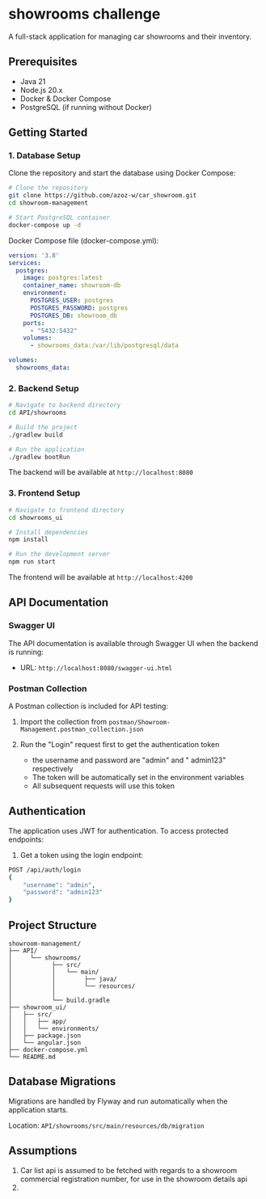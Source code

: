 # showrooms challenge

A full-stack application for managing car showrooms and their inventory.

## Prerequisites

- Java 21
- Node.js 20.x
- Docker & Docker Compose
- PostgreSQL (if running without Docker)

## Getting Started

### 1. Database Setup

Clone the repository and start the database using Docker Compose:

```bash
# Clone the repository
git clone https://github.com/azoz-w/car_showroom.git
cd showroom-management

# Start PostgreSQL container
docker-compose up -d
```

Docker Compose file (docker-compose.yml):
```yaml
version: '3.8'
services:
  postgres:
    image: postgres:latest
    container_name: showroom-db
    environment:
      POSTGRES_USER: postgres
      POSTGRES_PASSWORD: postgres
      POSTGRES_DB: showroom_db
    ports:
      - "5432:5432"
    volumes:
      - showrooms_data:/var/lib/postgresql/data

volumes:
  showrooms_data:
```

### 2. Backend Setup

```bash
# Navigate to backend directory
cd API/showrooms

# Build the project
./gradlew build

# Run the application
./gradlew bootRun
```

The backend will be available at `http://localhost:8080`

### 3. Frontend Setup

```bash
# Navigate to frontend directory
cd showrooms_ui

# Install dependencies
npm install

# Run the development server
npm run start
```

The frontend will be available at `http://localhost:4200`

## API Documentation

### Swagger UI
The API documentation is available through Swagger UI when the backend is running:
- URL: `http://localhost:8080/swagger-ui.html`

### Postman Collection
A Postman collection is included for API testing:

1. Import the collection from `postman/Showroom-Management.postman_collection.json`

2. Run the "Login" request first to get the authentication token
    - the username and password are "admin" and " admin123" respectively
    - The token will be automatically set in the environment variables
    - All subsequent requests will use this token

## Authentication

The application uses JWT for authentication. To access protected endpoints:

1. Get a token using the login endpoint:
```bash
POST /api/auth/login
{
    "username": "admin",
    "password": "admin123"
}
```

## Project Structure

```
showroom-management/
├── API/
│     └── showrooms/     
│           ├── src/
│           │   └── main/
│           │        ├── java/
│           │        └── resources/
│           │
│           └── build.gradle
├── showroom_ui/
│   ├── src/
│   │   ├── app/
│   │   └── environments/
│   ├── package.json
│   └── angular.json
├── docker-compose.yml
└── README.md
```

## Database Migrations

Migrations are handled by Flyway and run automatically when the application starts.

Location: `API/showrooms/src/main/resources/db/migration`

## Assumptions 
1. Car list api is assumed to be fetched with regards to a showroom commercial registration number, for use in the showroom details api
2. 